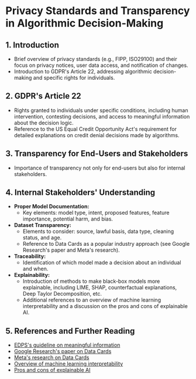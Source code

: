 # Privacy Standards and Transparency in Algorithmic Decision-Making

## 1. **Introduction**
   - Brief overview of privacy standards (e.g., FIPP, ISO29100) and their focus on privacy notices, user data access, and notification of changes.
   - Introduction to GDPR's Article 22, addressing algorithmic decision-making and specific rights for individuals.

## 2. **GDPR's Article 22**
   - Rights granted to individuals under specific conditions, including human intervention, contesting decisions, and access to meaningful information about the decision logic.
   - Reference to the US Equal Credit Opportunity Act's requirement for detailed explanations on credit denial decisions made by algorithms.

## 3. **Transparency for End-Users and Stakeholders**
   - Importance of transparency not only for end-users but also for internal stakeholders.
   
## 4. **Internal Stakeholders' Understanding**
   - **Proper Model Documentation:**
      - Key elements: model type, intent, proposed features, feature importance, potential harm, and bias.
   - **Dataset Transparency:**
      - Elements to consider: source, lawful basis, data type, cleaning status, and age.
      - Reference to Data Cards as a popular industry approach (see Google Research's paper and Meta's research).
   - **Traceability:**
      - Identification of which model made a decision about an individual and when.
   - **Explainability:**
      - Introduction of methods to make black-box models more explainable, including LIME, SHAP, counterfactual explanations, Deep Taylor Decomposition, etc.
      - Additional references to an overview of machine learning interpretability and a discussion on the pros and cons of explainable AI.

## 5. **References and Further Reading**
   - [EDPS's guideline on meaningful information](<https://ec.europa.eu/newsroom/article29/items/612053>)
   - [Google Research's paper on Data Cards](<https://arxiv.org/abs/2204.01075>)
   - [Meta's research on Data Cards](<https://ai.facebook.com/research/publications/system-level-transparency-of-machine-learning>)
   - [Overview of machine learning interpretability](<https://github.com/jphall663/awesome-machine-learning-interpretability>)
   - [Pros and cons of explainable AI](<https://www.softwareimprovementgroup.com/resources/unraveling-the-incomprehensible-the-pros-and-cons-of-explainable-ai/>)
